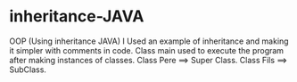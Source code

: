 # inheritance-JAVA
OOP (Using inheritance JAVA)
I Used an example of inheritance and making it simpler with comments in code.
Class main used to execute the program after making instances of classes.
Class Pere ==> Super Class.
Class Fils ==> SubClass.
